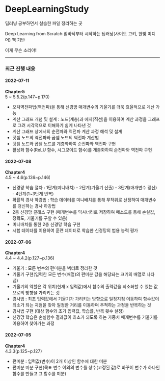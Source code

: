 # DeepLearningStudy

딥러닝 공부하면서 실습한 파일 정리하는 곳

Deep Learning from Scratch 밑바닥부터 시작하는 딥러닝(사이토 고키, 한빛 미디어) 책 기반

이게 무슨 소리야!

******

### 최근 진행 내용

#### 2022-07-11
**Chapter5**\
5 ~ 5.5.2(p.147~p.170)
- 오차역전파법(역전파)을 통해 신경망 매개변수의 기울기를 더욱 효율적으로 계산 가능
- 계산 그래프 개념 및 설계 : 노드(계층)과 에지(직선)을 이용하여 계산 과정을 그래프로 그려 시각적으로 이해하기 쉽게 나타낸 것
- 계산 그래프 상에서의 순전파와 역전파 계산 과정 해석 및 설계
- 덧셈 노드의 역전파와 곱셈 노드의 역전파 계산법
- 덧셈 노드와 곱셈 노드를 계층화하여 순전파와 역전파 구현
- 활성화 함수(ReLU 함수, 시그모이드 함수)를 계층화하여 순전파와 역전파 구현

#### 2022-07-08
**Chapter4**\
4.5 ~ 4.6(p.136~p.146)
- 신경망 학습 절차 : 1단계(미니배치) - 2단계(기울기 산출) - 3단계(매개변수 갱신) - 4단계(1~3단계 반복)
- 확률적 경사 하강법 : 학습 데이터를 미니배치를 통해 무작위로 선정하여 매개변수를 갱신하는 경사 하강법
- 2층 신경망 클래스 구현 (매개변수를 딕셔너리로 저장하여 메소드를 통해 손실값, 정확도, 기울기를 구할 수 있음)
- 미니배치를 통한 2층 신경망 학습 구현
- 시험 데이터를 이용하여 훈련 데이터로 학습한 신경망의 범용 능력 평가

#### 2022-07-06
**Chapter4**\
4.4 ~ 4.4.2(p.127~p.136)
- 기울기 : 모든 변수의 편미분을 벡터로 정리한 것
- 기울기 구현(입력한 모든 변수(배열)의 편미분 값을 해당되는 크기의 배열로 나타냄)
- 기울기의 역할은 각 위치(현재 x 입력값)에서 함수의 출력값을 최소화할 수 있는 값으로의 방향을 가리키는 것
- 경사법 : 최초 입력값에서 기울기가 가리키는 방향으로 일정지점 이동하여 함수값이 최소가 되는 지점을 찾아 일정한 거리를 이동하며 추적하는 과정을 반복하는 것
- 경사법 구현 (대상 함수와 초기 입력값, 학습률, 반복 횟수 설정)
- 신경망 학습은 손실함수 결과값이 최소가 되도록 하는 가중치 매개변수를 기울기를 이용하여 찾아가는 과정

#### 2022-07-05
**Chapter4**\
4.3.3(p.125~p.127)
- 편미분 : 입력값(변수)이 2개 이상인 함수에 대한 미분
- 편미분 미분 구현(목표 변수 이외의 변수를 상수(고정된 값)로 바꾸어 변수가 하나인 함수를 만들고 그 함수를 미분)









